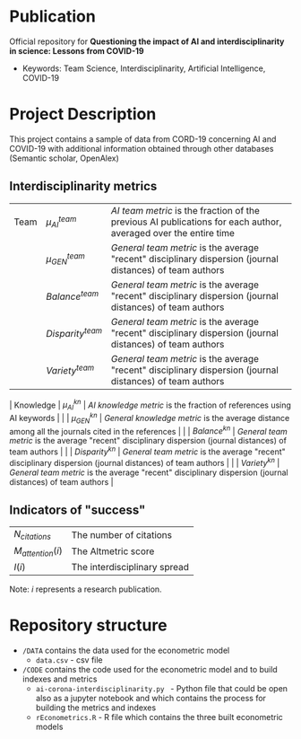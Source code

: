 # Publication
Official repository for **Questioning the impact of AI and interdisciplinarity in science: Lessons from COVID-19**

- Keywords: Team Science, Interdisciplinarity, Artificial Intelligence, COVID-19

# Project Description
This project contains a sample of data from CORD-19 concerning AI and COVID-19 with additional information obtained through other databases (Semantic scholar, OpenAlex)  


## Interdisciplinarity metrics
|      |  |               |
|------|------------------|----------------------------------------------------------------------------------------------------------------------|
| Team | $\mu_{AI}^{team}$ | *AI team metric* is the fraction of the previous AI publications for each author, averaged over the entire time |
|      | $\mu_{GEN}^{team}$ | *General team metric* is the average "recent" disciplinary dispersion (journal distances) of team authors    |
|      | $Balance^{team}$ | *General team metric* is the average "recent" disciplinary dispersion (journal distances) of team authors    |
|      | $Disparity^{team}$ | *General team metric* is the average "recent" disciplinary dispersion (journal distances) of team authors    |
|      | $Variety^{team}$ | *General team metric* is the average "recent" disciplinary dispersion (journal distances) of team authors    |

| Knowledge | $\mu_{AI}^{kn}$ | *AI knowledge metric* is the fraction of references using AI keywords |
|           | $\mu_{GEN}^{kn}$ | *General knowledge metric* is the average distance among all the journals cited in the references |
|      | $Balance^{kn}$ | *General team metric* is the average "recent" disciplinary dispersion (journal distances) of team authors    |
|      | $Disparity^{kn}$ | *General team metric* is the average "recent" disciplinary dispersion (journal distances) of team authors    |
|      | $Variety^{kn}$ | *General team metric* is the average "recent" disciplinary dispersion (journal distances) of team authors    |





## Indicators of "success"
|  |  |
|-----------------|------------------------|
| $N_{citations}$ | The number of citations |
| $M_{attention}(i)$ | The Altmetric score |
| $I(i)$ | The interdisciplinary spread |

Note: $i$ represents a research publication. 


# Repository structure

- `/DATA` contains the data used for the econometric model 
    - `data.csv` - csv file
- `/CODE` contains the code used for the econometric model and to build indexes and metrics
    - `ai-corona-interdisciplinarity.py ` - Python file that could be open also as a jupyter notebook and which contains the process for building the metrics and indexes
    - `rEconometrics.R` - R file which contains the three built econometric models





